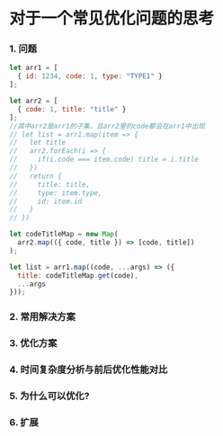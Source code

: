 # 对于一个常见优化问题的思考

### 1. 问题
```js
let arr1 = [
  { id: 1234, code: 1, type: "TYPE1" }
];

let arr2 = [
  { code: 1, title: "title" }
];
//其中arr2是arr1的子集，且arr2里的code都会在arr1中出现
// let list = arr1.map(item => {
//   let title
//   arr2.forEach(i => {
//     if(i.code === item.code) title = i.title
//   })
//   return {
//     title: title,
//     type: item.type,
//     id: item.id
//   }
// })

let codeTitleMap = new Map(
  arr2.map(({ code, title }) => [code, title])
);

let list = arr1.map((code, ...args) => ({
  title: codeTitleMap.get(code),
  ...args
}));
```

### 2. 常用解决方案

### 3. 优化方案

### 4. 时间复杂度分析与前后优化性能对比

### 5. 为什么可以优化?

### 6. 扩展
